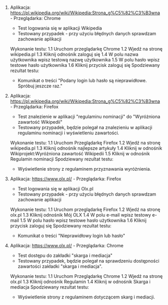 1. Aplikacja: https://pl.wikipedia.org/wiki/Wikipedia:Strona_g%C5%82%C3%B3wna - Przeglądarka: Chrome
	- Test logowania się w aplikacji Wikipedia
	- Testowany przypadek - przy użyciu błędnych danych sprawdzam zachowanie aplikacji

	Wykonanie testu:
	1.1 Uruchom przeglądarkę Chrome
	1.2 Wjedź na stronę wikipedia.pl
	1.3 Kliknij odnośnik zaloguj się
	1.4 W polu nazwa użytkownika wpisz testową nazwę użytkownika
	1.5 W polu hasło wpisz testowe hasło użytkownika
	1.6 Kliknij przycisk zaloguj się
	Spodziewany rezultat testu:
	- Komunikat o treści "Podany login lub hasło są nieprawidłowe. Spróbuj jeszcze raz."

2. Aplikacja: https://pl.wikipedia.org/wiki/Wikipedia:Strona_g%C5%82%C3%B3wna - Przeglądarka: Firefox
	- Test znalezienie w aplikacji "regulaminu nominacji" do "Wyróżniona zawartość Wikipedii"
	- Testowany przypadek, będzie polegał na znalezieniu w aplikacji regulaminu nominacji i wyświetleniu zawartości.

	Wykonanie testu:
	1.1 Uruchom Przeglądarkę Firefox
	1.2 Wjedź na stronę wikipedia.pl
	1.3 Kliknij odnośnik najlepsze artykuły
	1.4 Kliknij w odnośnik Wikiprojekt:Wyróżniona zawartość Wikipedii
	1.5 Kliknij w odnośnik Regulamin nominacji
	Spodziewany rezultat testu:
	- Wyświetlenie strony z regulaminem przyznawania wyróżnienia.

3. Aplikacja: https://www.olx.pl/ - Przeglądarka: Firefox
	- Test logowania się w aplikacji Olx.pl
	- Testowany przypadek - przy użyciu błędnych danych sprawdzam zachowanie aplikacji

	Wykonanie testu:
	1.1 Uruchom przeglądarkę Firefox
	1.2 Wjedź na stronę olx.pl
	1.3 Kliknij odnośnik Mój OLX
	1.4 W polu e-mail wpisz testowy e-mail
	1.5 W polu hasło wpisz testowe hasło użytkownika
	1.6 Kliknij przycisk zaloguj się
	Spodziewany rezultat testu:
	- Komunikat o treści "Nieprawidłowy login lub hasło"

4. Aplikacja: https://www.olx.pl/ - Przeglądarka: Chrome
	- Test dostępu do zakładki "skarga i mediacja"
	- Testowany przypadek, będzie polegał na sprawdzeniu dostępności zawartości zakładki "skarga i mediacja".

	Wykonanie testu:
	1.1 Uruchom Przeglądarkę Chrome
	1.2 Wjedź na stronę olx.pl
	1.3 Kliknij odnośnik Regulamin
	1.4 Kliknij w odnośnik Skarga i mediacja
	Spodziewany rezultat testu:
	- Wyświetlenie strony z regulaminem dotyczącem skarg i mediacji.
	
